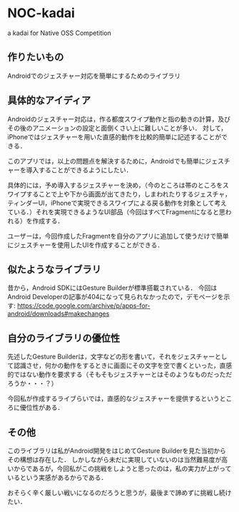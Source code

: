 # NOC-kadai
a kadai for Native OSS Competition

## 作りたいもの
Androidでのジェスチャー対応を簡単にするためのライブラリ

## 具体的なアイディア
Androidのジェスチャー対応は，作る都度スワイプ動作と指の動きの計算，及びその後のアニメーションの設定と面倒くさい上に難しいことが多い．
対して，iPhoneではジェスチャーを用いた直感的動作を比較的簡単に記述することができる．

このアプリでは，以上の問題点を解決するために，Androidでも簡単にジェスチャーを導入することができるようにしたい．

具体的には，予め導入するジェスチャーを決め，（今のところは帯のところをスワイプすることで上や下から画面が出てきたり，しまわれたりするジェスチャ，ティンダーUI，iPhoneで実現できるスワイプによる戻る動作を対象として考えている．）それを実現できるようなUI部品（今回はすべてFragmentになると思われる）を作成する．

ユーザーは，今回作成したFragmentを自分のアプリに追加して使うだけで簡単にジェスチャーを使用したUIを作成することができる．

## 似たようなライブラリ
昔から，Android SDKにはGesture Builderが標準搭載されている．
今回はAndroid Developerの記事が404になって見られなかったので，デモページを示す: https://code.google.com/archive/p/apps-for-android/downloads#makechanges

## 自分のライブラリの優位性
先述したGesture Builderは，文字などの形を書いて，それをジェスチャーとして認識させ，何かの動作をするときに画面にその文字を空で書くといった，直感的ではない動作を要求する（そもそもジェスチャーとはそのようなものだっただろうか・・・？）

今回私が作成するライブらいでは，直感的なジェスチャーを提供するというところに優位性がある．

## その他
このライブラリは私がAndroid開発をはじめてGesture Builderを見た当初からその構想は存在した．
しかしながら未だに実現していないのは当然難易度が高いからであるが，今回私がこの挑戦をしようと思ったのは，私の実力が上がっているという実感があるからである．

おそらく辛く厳しい戦いになるのだろうと思うが，最後まで諦めずに挑戦し続けたい．
